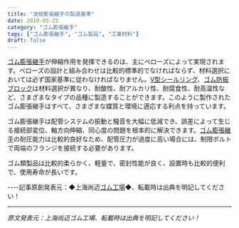 ```yaml
---
title: "波紋膨張継手の製造基準"
date: 2010-05-25
category: "ゴム膨張継手"
tags: ["ゴム膨張継手", "ゴム製品", "工業材料"]
draft: false
---
```


[ゴム膨張継手](http://www.smpolymer.com/xiangjiaopengzhangjie/)が伸縮作用を発揮できるのは、主にベローズによって実現されます。ベローズの設計と組み合わせは比較的標準的でなければならず、材料選択においては必ず国家基準に従わなければなりません。[V型シールリング](http://www.smpolymer.com/)、[ゴム防振ブロック](http://www.smpolymer.com/)は材料選択が異なり、耐酸性、耐アルカリ性、耐腐食性、耐高温性など、さまざまなタイプの品種に製造することができます。このように製作されたゴム膨張継手はすべて、さまざまな媒質と環境に適応する利点を持っています。

ゴム膨張継手は配管システムの振動と騒音を大幅に低減でき、誤差によって生じる接続部変位、軸方向伸縮、同心度の問題を根本的に解決できます。[ゴム膨張継手](http://www.smpolymer.com/xiangjiaopengzhangjie/)の耐圧能力は比較的良好なため、配管圧力が過度に高い場合には、制限ボルトで両端のフランジを接続する必要があります。

ゴム類製品は比較的柔らかく、軽量で、密封性能が良く、設置時も比較的便利で、使用寿命が長いです。

----記事原創発表元：◆上海尚迈[ゴム工場](http://www.smpolymer.com/)◆、転載時は出典を明記してください！

---

*原文発表元：上海尚迈ゴム工場、転載時は出典を明記してください！*